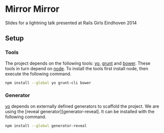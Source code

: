 Mirror Mirror
=============

Slides for a lightning talk presented at Rails Girls Eindhoven 2014

Setup
-----

### Tools

The project depends on the following tools: [yo][], [grunt][] and
[bower][]. These tools in turn depend on [node][]. To install the
tools first install node, then execute the following command.

```sh
npm install --global yo grunt-cli bower
```

### Generator

[yo][] depends on externally defined generators to scaffold the
project. We are using the [reveal generator][generator-reveal]. It can
be installed with the following command.

```sh
npm install --global generator-reveal
```

[yo]: http://yeoman.io/
[grunt]: http://gruntjs.com/
[bower]: http://bower.io/
[node]: http://nodejs.org/
